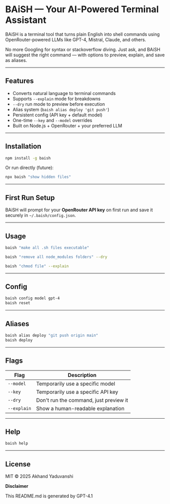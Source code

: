# BAiSH — Your AI-Powered Terminal Assistant

BAiSH is a terminal tool that turns plain English into shell commands using OpenRouter-powered LLMs like GPT-4, Mistral, Claude, and others.

No more Googling for syntax or stackoverflow diving. Just ask, and BAiSH will suggest the right command — with options to preview, explain, and save as aliases.

---

## Features

- Converts natural language to terminal commands
- Supports `--explain` mode for breakdowns
- `--dry` run mode to preview before execution
- Alias system (`baish alias deploy 'git push'`)
- Persistent config (API key + default model)
- One-time `--key` and `--model` overrides
- Built on Node.js + OpenRouter + your preferred LLM

---

## Installation

```bash
npm install -g baish
```

Or run directly (future):
```bash
npx baish "show hidden files"
```

---

## First Run Setup

BAiSH will prompt for your **OpenRouter API key** on first run and save it securely in `~/.baish/config.json`.

---

## Usage

```bash
baish "make all .sh files executable"
```

```bash
baish "remove all node_modules folders" --dry
```

```bash
baish "chmod file" --explain
```

---

##  Config

```bash
baish config model gpt-4
baish reset
```

---

##  Aliases

```bash
baish alias deploy "git push origin main"
baish deploy
```

---

##  Flags

| Flag         | Description                              |
|--------------|------------------------------------------|
| `--model`    | Temporarily use a specific model         |
| `--key`      | Temporarily use a specific API key       |
| `--dry`      | Don't run the command, just preview it   |
| `--explain`  | Show a human-readable explanation        |

---

##  Help

```bash
baish help
```

---

##  License

MIT © 2025 Akhand Yaduvanshi



**Disclaimer**

This README.md is generated by GPT-4.1


